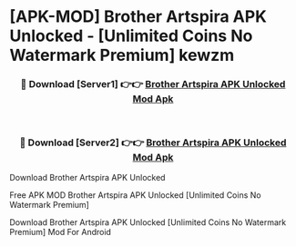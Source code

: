 # [APK-MOD] Brother Artspira APK Unlocked - [Unlimited Coins No Watermark Premium] kewzm



<div align="center">
<h3>🔴 Download [Server1] 👉👉 <a href="https://momento.my/?title=Brother_Artspira_APK_Unlocked">Brother Artspira APK Unlocked Mod Apk</a></h3><br>

<h3>🔴 Download [Server2] 👉👉 <a href="https://momento.my/?title=Brother_Artspira_APK_Unlocked">Brother Artspira APK Unlocked Mod Apk</a></h3>
</div>



Download Brother Artspira APK Unlocked 

Free APK MOD Brother Artspira APK Unlocked [Unlimited Coins No Watermark Premium]

Download Brother Artspira APK Unlocked [Unlimited Coins No Watermark Premium] Mod For Android
